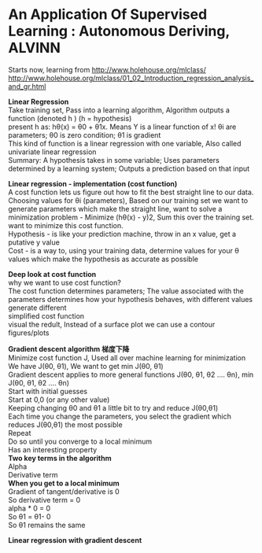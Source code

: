 # An Application Of Supervised Learning : Autonomous Deriving, ALVINN      
Starts now, learning from http://www.holehouse.org/mlclass/     
http://www.holehouse.org/mlclass/01_02_Introduction_regression_analysis_and_gr.html    

<b> Linear Regression </b>       
Take training set, Pass into a learning algorithm, Algorithm outputs a function (denoted h ) (h = hypothesis)     
present h as: hθ(x) = θ0 + θ1x. Means Y is a linear function of x! θi are parameters; θ0 is zero condition; θ1 is gradient          
This kind of function is a linear regression with one variable, Also called univariate linear regression    
Summary: A hypothesis takes in some variable; Uses parameters determined by a learning system; Outputs a prediction based on that input     

<b> Linear regression - implementation (cost function) </b>     
A cost function lets us figure out how to fit the best straight line to our data.       
Choosing values for θi (parameters), Based on our training set we want to generate parameters which make the straight line, want to solve a minimization problem - Minimize (hθ(x) - y)2, Sum this over the training set.  
want to minimize this cost function.       
Hypothesis - is like your prediction machine, throw in an x value, get a putative y value      
Cost - is a way to, using your training data, determine values for your θ values which make the hypothesis as accurate as possible      

<b> Deep look at cost function </b>    
why we want to use cost function?    
The cost function determines parameters; The value associated with the parameters determines how your hypothesis behaves, with different values generate different       
simplified cost function     
visual the redult, Instead of a surface plot we can use a contour figures/plots     

<b> Gradient descent algorithm 梯度下降 </b>    
Minimize cost function J, Used all over machine learning for minimization    
We have J(θ0, θ1), We want to get min J(θ0, θ1)     
Gradient descent applies to more general functions J(θ0, θ1, θ2 .... θn), min J(θ0, θ1, θ2 .... θn)      
Start with initial guesses    
Start at 0,0 (or any other value)    
Keeping changing θ0 and θ1 a little bit to try and reduce J(θ0,θ1)    
Each time you change the parameters, you select the gradient which reduces J(θ0,θ1) the most possible     
Repeat    
Do so until you converge to a local minimum    
Has an interesting property      
<b> Two key terms in the algorithm </b>     
Alpha   
Derivative term    
<b> When you get to a local minimum </b>    
Gradient of tangent/derivative is 0    
So derivative term = 0    
alpha * 0 = 0    
So θ1 = θ1- 0    
So θ1 remains the same    


<b> Linear regression with gradient descent </b>   











